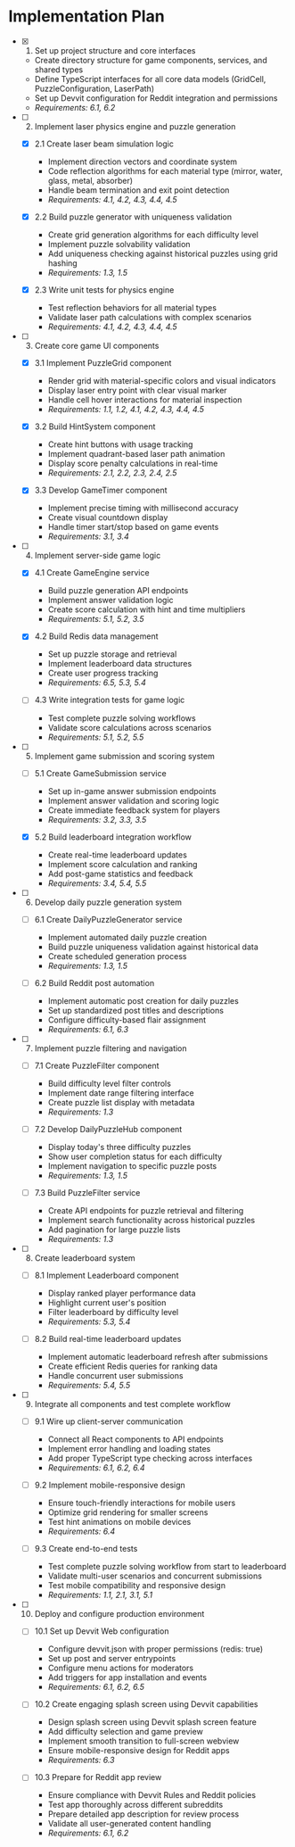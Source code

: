 # Implementation Plan

- [x] 1. Set up project structure and core interfaces

  - Create directory structure for game components, services, and shared types
  - Define TypeScript interfaces for all core data models (GridCell, PuzzleConfiguration, LaserPath)
  - Set up Devvit configuration for Reddit integration and permissions
  - _Requirements: 6.1, 6.2_

- [ ] 2. Implement laser physics engine and puzzle generation

  - [x] 2.1 Create laser beam simulation logic

    - Implement direction vectors and coordinate system
    - Code reflection algorithms for each material type (mirror, water, glass, metal, absorber)
    - Handle beam termination and exit point detection
    - _Requirements: 4.1, 4.2, 4.3, 4.4, 4.5_

  - [x] 2.2 Build puzzle generator with uniqueness validation

    - Create grid generation algorithms for each difficulty level
    - Implement puzzle solvability validation
    - Add uniqueness checking against historical puzzles using grid hashing
    - _Requirements: 1.3, 1.5_

  - [x] 2.3 Write unit tests for physics engine

    - Test reflection behaviors for all material types
    - Validate laser path calculations with complex scenarios
    - _Requirements: 4.1, 4.2, 4.3, 4.4, 4.5_

- [ ] 3. Create core game UI components

  - [x] 3.1 Implement PuzzleGrid component

    - Render grid with material-specific colors and visual indicators
    - Display laser entry point with clear visual marker
    - Handle cell hover interactions for material inspection
    - _Requirements: 1.1, 1.2, 4.1, 4.2, 4.3, 4.4, 4.5_

  - [x] 3.2 Build HintSystem component

    - Create hint buttons with usage tracking
    - Implement quadrant-based laser path animation
    - Display score penalty calculations in real-time
    - _Requirements: 2.1, 2.2, 2.3, 2.4, 2.5_

  - [x] 3.3 Develop GameTimer component

    - Implement precise timing with millisecond accuracy
    - Create visual countdown display
    - Handle timer start/stop based on game events
    - _Requirements: 3.1, 3.4_

- [ ] 4. Implement server-side game logic

  - [x] 4.1 Create GameEngine service

    - Build puzzle generation API endpoints
    - Implement answer validation logic
    - Create score calculation with hint and time multipliers
    - _Requirements: 5.1, 5.2, 3.5_

  - [x] 4.2 Build Redis data management

    - Set up puzzle storage and retrieval
    - Implement leaderboard data structures
    - Create user progress tracking
    - _Requirements: 6.5, 5.3, 5.4_

  - [ ] 4.3 Write integration tests for game logic
    - Test complete puzzle solving workflows
    - Validate score calculations across scenarios
    - _Requirements: 5.1, 5.2, 5.5_

- [ ] 5. Implement game submission and scoring system

  - [ ] 5.1 Create GameSubmission service

    - Set up in-game answer submission endpoints
    - Implement answer validation and scoring logic
    - Create immediate feedback system for players
    - _Requirements: 3.2, 3.3, 3.5_

  - [x] 5.2 Build leaderboard integration workflow

    - Create real-time leaderboard updates
    - Implement score calculation and ranking
    - Add post-game statistics and feedback
    - _Requirements: 3.4, 5.4, 5.5_

- [ ] 6. Develop daily puzzle generation system

  - [ ] 6.1 Create DailyPuzzleGenerator service

    - Implement automated daily puzzle creation
    - Build puzzle uniqueness validation against historical data
    - Create scheduled generation process
    - _Requirements: 1.3, 1.5_

  - [ ] 6.2 Build Reddit post automation
    - Implement automatic post creation for daily puzzles
    - Set up standardized post titles and descriptions
    - Configure difficulty-based flair assignment
    - _Requirements: 6.1, 6.3_

- [ ] 7. Implement puzzle filtering and navigation

  - [ ] 7.1 Create PuzzleFilter component

    - Build difficulty level filter controls
    - Implement date range filtering interface
    - Create puzzle list display with metadata
    - _Requirements: 1.3_

  - [ ] 7.2 Develop DailyPuzzleHub component

    - Display today's three difficulty puzzles
    - Show user completion status for each difficulty
    - Implement navigation to specific puzzle posts
    - _Requirements: 1.3, 1.5_

  - [ ] 7.3 Build PuzzleFilter service
    - Create API endpoints for puzzle retrieval and filtering
    - Implement search functionality across historical puzzles
    - Add pagination for large puzzle lists
    - _Requirements: 1.3_

- [ ] 8. Create leaderboard system

  - [ ] 8.1 Implement Leaderboard component

    - Display ranked player performance data
    - Highlight current user's position
    - Filter leaderboard by difficulty level
    - _Requirements: 5.3, 5.4_

  - [ ] 8.2 Build real-time leaderboard updates
    - Implement automatic leaderboard refresh after submissions
    - Create efficient Redis queries for ranking data
    - Handle concurrent user submissions
    - _Requirements: 5.4, 5.5_

- [ ] 9. Integrate all components and test complete workflow

  - [ ] 9.1 Wire up client-server communication

    - Connect all React components to API endpoints
    - Implement error handling and loading states
    - Add proper TypeScript type checking across interfaces
    - _Requirements: 6.1, 6.2, 6.4_

  - [ ] 9.2 Implement mobile-responsive design

    - Ensure touch-friendly interactions for mobile users
    - Optimize grid rendering for smaller screens
    - Test hint animations on mobile devices
    - _Requirements: 6.4_

  - [ ] 9.3 Create end-to-end tests
    - Test complete puzzle solving workflow from start to leaderboard
    - Validate multi-user scenarios and concurrent submissions
    - Test mobile compatibility and responsive design
    - _Requirements: 1.1, 2.1, 3.1, 5.1_

- [ ] 10. Deploy and configure production environment

  - [ ] 10.1 Set up Devvit Web configuration

    - Configure devvit.json with proper permissions (redis: true)
    - Set up post and server entrypoints
    - Configure menu actions for moderators
    - Add triggers for app installation and events
    - _Requirements: 6.1, 6.2, 6.5_

  - [ ] 10.2 Create engaging splash screen using Devvit capabilities

    - Design splash screen using Devvit splash screen feature
    - Add difficulty selection and game preview
    - Implement smooth transition to full-screen webview
    - Ensure mobile-responsive design for Reddit apps
    - _Requirements: 6.3_

  - [ ] 10.3 Prepare for Reddit app review
    - Ensure compliance with Devvit Rules and Reddit policies
    - Test app thoroughly across different subreddits
    - Prepare detailed app description for review process
    - Validate all user-generated content handling
    - _Requirements: 6.1, 6.2_
